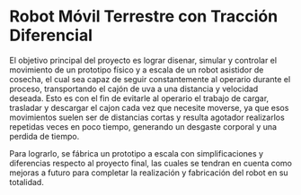 # Robot Móvil Terrestre con Tracción Diferencial

El objetivo principal del proyecto es lograr disenar, simular y controlar el movimiento de un prototipo físico y a escala de un robot asistidor de cosecha, el cual sea capaz de seguir constantemente al operario durante el proceso, transportando el cajón de uva a una distancia y velocidad deseada. Esto es con el fin de evitarle al operario el trabajo de cargar, trasladar y descargar el cajon cada vez que necesite moverse, ya que esos movimientos suelen ser de distancias cortas y resulta agotador realizarlos repetidas veces en poco tiempo, generando un desgaste corporal y una perdida de tiempo.

Para lograrlo, se fábrica un prototipo a escala con simplificaciones y diferencias respecto al proyecto final, las cuales se tendran en cuenta como mejoras a futuro para completar la realización y fabricación del robot en su totalidad.
